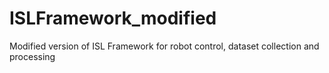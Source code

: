 # ISLFramework_modified
Modified version of ISL Framework for robot control, dataset collection and processing
